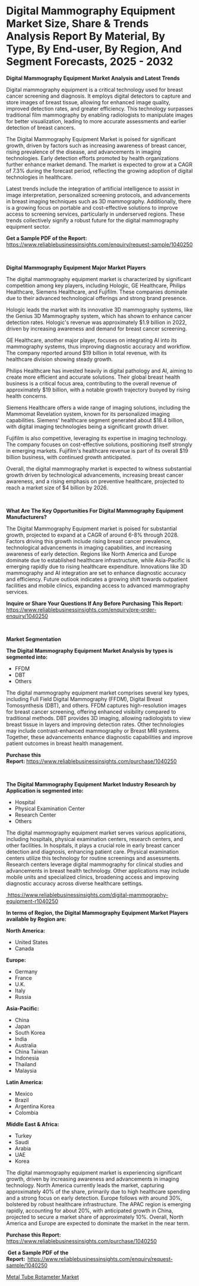 <p><h1>Digital Mammography Equipment Market Size, Share & Trends Analysis Report By Material, By Type, By End-user, By Region, And Segment Forecasts, 2025 - 2032</h1></p><p><strong>Digital Mammography Equipment Market Analysis and Latest Trends</strong></p>
<p><p>Digital mammography equipment is a critical technology used for breast cancer screening and diagnosis. It employs digital detectors to capture and store images of breast tissue, allowing for enhanced image quality, improved detection rates, and greater efficiency. This technology surpasses traditional film mammography by enabling radiologists to manipulate images for better visualization, leading to more accurate assessments and earlier detection of breast cancers.</p><p>The Digital Mammography Equipment Market is poised for significant growth, driven by factors such as increasing awareness of breast cancer, rising prevalence of the disease, and advancements in imaging technologies. Early detection efforts promoted by health organizations further enhance market demand. The market is expected to grow at a CAGR of 7.3% during the forecast period, reflecting the growing adoption of digital technologies in healthcare.</p><p>Latest trends include the integration of artificial intelligence to assist in image interpretation, personalized screening protocols, and advancements in breast imaging techniques such as 3D mammography. Additionally, there is a growing focus on portable and cost-effective solutions to improve access to screening services, particularly in underserved regions. These trends collectively signify a robust future for the digital mammography equipment sector.</p></p>
<p><strong>Get a Sample PDF of the Report:&nbsp;</strong> <a href="https://www.reliablebusinessinsights.com/enquiry/request-sample/1040250?utm_campaign=2533&utm_medium=2&utm_source=Github&utm_content=ia&utm_term=21022025&utm_id=digital-mammography-equipment">https://www.reliablebusinessinsights.com/enquiry/request-sample/1040250</a></p>
<p>&nbsp;</p>
<p><strong>Digital Mammography Equipment Major Market Players</strong></p>
<p><p>The digital mammography equipment market is characterized by significant competition among key players, including Hologic, GE Healthcare, Philips Healthcare, Siemens Healthcare, and Fujifilm. These companies dominate due to their advanced technological offerings and strong brand presence.</p><p>Hologic leads the market with its innovative 3D mammography systems, like the Genius 3D Mammography system, which has shown to enhance cancer detection rates. Hologic's revenue was approximately $1.9 billion in 2022, driven by increasing awareness and demand for breast cancer screening.</p><p>GE Healthcare, another major player, focuses on integrating AI into its mammography systems, thus improving diagnostic accuracy and workflow. The company reported around $19 billion in total revenue, with its healthcare division showing steady growth.</p><p>Philips Healthcare has invested heavily in digital pathology and AI, aiming to create more efficient and accurate solutions. Their global breast health business is a critical focus area, contributing to the overall revenue of approximately $19 billion, with a notable growth trajectory buoyed by rising health concerns.</p><p>Siemens Healthcare offers a wide range of imaging solutions, including the Mammomat Revelation system, known for its personalized imaging capabilities. Siemens' healthcare segment generated about $18.4 billion, with digital imaging technologies being a significant growth driver.</p><p>Fujifilm is also competitive, leveraging its expertise in imaging technology. The company focuses on cost-effective solutions, positioning itself strongly in emerging markets. Fujifilm's healthcare revenue is part of its overall $19 billion business, with continued growth anticipated.</p><p>Overall, the digital mammography market is expected to witness substantial growth driven by technological advancements, increasing breast cancer awareness, and a rising emphasis on preventive healthcare, projected to reach a market size of $4 billion by 2026.</p></p>
<p>&nbsp;</p>
<p><strong>What Are The Key Opportunities For Digital Mammography Equipment Manufacturers?</strong></p>
<p><p>The Digital Mammography Equipment market is poised for substantial growth, projected to expand at a CAGR of around 6-8% through 2028. Factors driving this growth include rising breast cancer prevalence, technological advancements in imaging capabilities, and increasing awareness of early detection. Regions like North America and Europe dominate due to established healthcare infrastructure, while Asia-Pacific is emerging rapidly due to rising healthcare expenditure. Innovations like 3D mammography and AI integration are set to enhance diagnostic accuracy and efficiency. Future outlook indicates a growing shift towards outpatient facilities and mobile clinics, expanding access to advanced mammography services.</p></p>
<p><strong>Inquire or Share Your Questions If Any Before Purchasing This Report:</strong> <a href="https://www.reliablebusinessinsights.com/enquiry/pre-order-enquiry/1040250?utm_campaign=2533&utm_medium=2&utm_source=Github&utm_content=ia&utm_term=21022025&utm_id=digital-mammography-equipment">https://www.reliablebusinessinsights.com/enquiry/pre-order-enquiry/1040250</a></p>
<p>&nbsp;</p>
<p><strong>Market Segmentation</strong></p>
<p><strong>The Digital Mammography Equipment Market Analysis by types is segmented into:</strong></p>
<p><ul><li>FFDM</li><li>DBT</li><li>Others</li></ul></p>
<p><p>The digital mammography equipment market comprises several key types, including Full Field Digital Mammography (FFDM), Digital Breast Tomosynthesis (DBT), and others. FFDM captures high-resolution images for breast cancer screening, offering enhanced visibility compared to traditional methods. DBT provides 3D imaging, allowing radiologists to view breast tissue in layers and improving detection rates. Other technologies may include contrast-enhanced mammography or Breast MRI systems. Together, these advancements enhance diagnostic capabilities and improve patient outcomes in breast health management.</p></p>
<p><strong>Purchase this Report:&nbsp;</strong><a href="https://www.reliablebusinessinsights.com/purchase/1040250?utm_campaign=2533&utm_medium=2&utm_source=Github&utm_content=ia&utm_term=21022025&utm_id=digital-mammography-equipment">https://www.reliablebusinessinsights.com/purchase/1040250</a></p>
<p>&nbsp;</p>
<p><strong>The Digital Mammography Equipment Market Industry Research by Application is segmented into:</strong></p>
<p><ul><li>Hospital</li><li>Physical Examination Center</li><li>Research Center</li><li>Others</li></ul></p>
<p><p>The digital mammography equipment market serves various applications, including hospitals, physical examination centers, research centers, and other facilities. In hospitals, it plays a crucial role in early breast cancer detection and diagnosis, enhancing patient care. Physical examination centers utilize this technology for routine screenings and assessments. Research centers leverage digital mammography for clinical studies and advancements in breast health technology. Other applications may include mobile units and specialized clinics, broadening access and improving diagnostic accuracy across diverse healthcare settings.</p></p>
<p><a href="https://www.reliablebusinessinsights.com/digital-mammography-equipment-r1040250?utm_campaign=2533&utm_medium=2&utm_source=Github&utm_content=ia&utm_term=21022025&utm_id=digital-mammography-equipment">&nbsp;https://www.reliablebusinessinsights.com/digital-mammography-equipment-r1040250</a></p>
<p><strong>In terms of Region, the Digital Mammography Equipment Market Players available by Region are:</strong></p>
<p>
    <p> <strong> North America: </strong>
        <ul>
            <li>United States</li>
            <li>Canada</li>
        </ul>
        </p> 
    <p> <strong> Europe: </strong>
        <ul>
            <li>Germany</li>
            <li>France</li>
            <li>U.K.</li>
            <li>Italy</li>
            <li>Russia</li>
        </ul>
        </p> 
    <p> <strong> Asia-Pacific: </strong>
        <ul>
            <li>China</li>
            <li>Japan</li>
            <li>South Korea</li>
            <li>India</li>
            <li>Australia</li>
            <li>China Taiwan</li>
            <li>Indonesia</li>
            <li>Thailand</li>
            <li>Malaysia</li>
        </ul>
        </p> 
    <p> <strong> Latin America: </strong>
        <ul>
            <li>Mexico</li>
            <li>Brazil</li>
            <li>Argentina Korea</li>
            <li>Colombia</li>
        </ul>
        </p> 
    <p> <strong> Middle East & Africa: </strong>
        <ul>
            <li>Turkey</li>
            <li>Saudi</li>
            <li>Arabia</li>
            <li>UAE</li>
            <li>Korea</li>
        </ul>
    </p>
    </p>
<p><p>The digital mammography equipment market is experiencing significant growth, driven by increasing awareness and advancements in imaging technology. North America currently leads the market, capturing approximately 40% of the share, primarily due to high healthcare spending and a strong focus on early detection. Europe follows with around 30%, bolstered by robust healthcare infrastructure. The APAC region is emerging rapidly, accounting for about 20%, with anticipated growth in China, projected to secure a market share of approximately 10%. Overall, North America and Europe are expected to dominate the market in the near term.</p></p>
<p><strong>Purchase this Report: </strong><a href="https://www.reliablebusinessinsights.com/purchase/1040250?utm_campaign=2533&utm_medium=2&utm_source=Github&utm_content=ia&utm_term=21022025&utm_id=digital-mammography-equipment">https://www.reliablebusinessinsights.com/purchase/1040250</a></p>
<p>&nbsp;<strong>Get a Sample PDF of the Report:&nbsp;&nbsp;</strong><a href="https://www.reliablebusinessinsights.com/enquiry/request-sample/1040250?utm_campaign=2533&utm_medium=2&utm_source=Github&utm_content=ia&utm_term=21022025&utm_id=digital-mammography-equipment">https://www.reliablebusinessinsights.com/enquiry/request-sample/1040250</a></p>
<p><strong></strong></p>
<p><p><a href="https://github.com/tumacaakesha78/Market-Research-Report-List-1/blob/main/metal-tube-rotameter-market.md?utm_campaign=2533&utm_medium=2&utm_source=Github&utm_content=ia&utm_term=21022025&utm_id=digital-mammography-equipment">Metal Tube Rotameter Market</a></p></p>